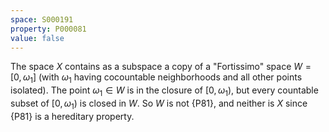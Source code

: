 ```yaml
---
space: S000191
property: P000081
value: false
---
```


The space $X$ contains as a subspace a copy of a "Fortissimo" space $W=[0,\omega_1]$ (with $\omega_1$ having cocountable neighborhoods and all other points isolated).  The point $\omega_1\in W$ is in the closure of $[0,\omega_1)$, but every countable subset of $[0,\omega_1)$ is closed in $W$.  So $W$ is not {P81}, and neither is $X$ since {P81} is a hereditary property.
